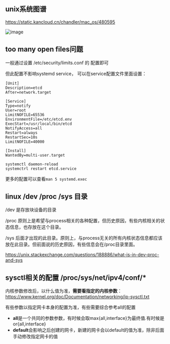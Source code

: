 ## unix系统图谱

https://static.kancloud.cn/chandler/mac_os/480595

![image](https://user-images.githubusercontent.com/310284/195046344-a7a33e93-c993-4731-85ef-006d4ecc0a39.png)


## too many open files问题

一般通过设置 /etc/security/limits.conf 的 配置即可

但此配置不影响systemd service， 可以在service配置文件里面设置：

```
[Unit]
Description=etcd
After=network.target

[Service]
Type=notify
User=root
LimitNOFILE=65536
EnvironmentFile=/etc/etcd.env
ExecStart=/usr/local/bin/etcd
NotifyAccess=all
Restart=always
RestartSec=10s
LimitNOFILE=40000

[Install]
WantedBy=multi-user.target
```

```
systemctl daemon-reload
systemctrl restart etcd.service
```
更多的配置可以查看`man 5 systemd.exec`

## linux /dev /proc /sys 目录

/dev 是存放块设备的目录

/proc 原则上是希望与process相关的各种配置，但历史原因，有些内核相关的状态信息，也存放在这个目录。

/sys 后面才出现的此目录。原则上，与process无关的所有内核状态信息都应该放在此目录。但前面说的历史原因，有些信息会在/proc目录里面。

https://unix.stackexchange.com/questions/188886/what-is-in-dev-proc-and-sys

## sysctl相关的配置 /proc/sys/net/ipv4/conf/*

内核参数修改后，以什么值为准，**需要看指定的内核参数**：https://www.kernel.org/doc/Documentation/networking/ip-sysctl.txt

有些参数以指定网卡本身的配置为准，有些需要综合参考all的配置

* **all**是一个共同的参数参数，有时候会取max{all,interface}为最终值.有时候是 or{all,interface}
* **default**会影响之后创建的网卡，新建的网卡会以default的值为准，除非后面手动修改指定网卡的值
